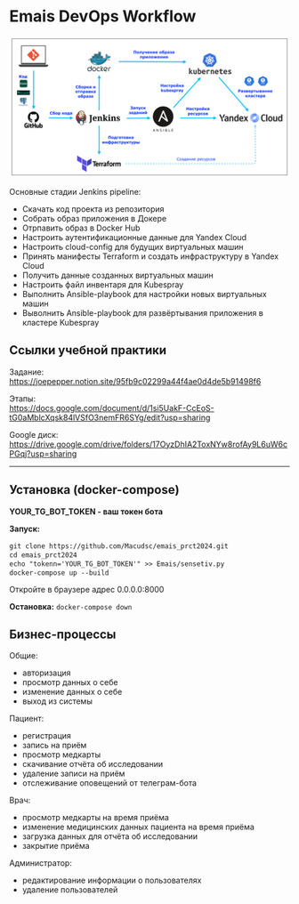# Emais DevOps Workflow

![Workflow](https://github.com/Macudsc/emais_prct2024/blob/dev/EmaisDevOpsWorkflow.png)

Основные стадии Jenkins pipeline:
- Скачать код проекта из репозитория
- Собрать образ приложения в Докере
- Отрпавить образ в Docker Hub
- Настроить аутентификационные данные для Yandex Cloud
- Настроить cloud-config для будущих виртуальных машин
- Принять манифесты Terraform и создать инфраструктуру в Yandex Cloud
- Получить данные созданных виртуальных машин
- Настроить файл инвентаря для Kubespray
- Выполнить Ansible-playbook для настройки новых виртуальных машин
- Выволнить Ansible-playbook для развёртывания приложения в кластере Kubespray

## Ссылки учебной практики

Задание:
https://joepepper.notion.site/95fb9c02299a44f4ae0d4de5b91498f6

Этапы:
<br>https://docs.google.com/document/d/1si5UakF-CcEoS-tG0aMblcXqsk84lVSfO3nemFR6SYg/edit?usp=sharing

Google диск:
<br>https://drive.google.com/drive/folders/17OyzDhIA2ToxNYw8rofAy9L6uW6cPGqj?usp=sharing

---

## Установка (docker-compose)

**YOUR_TG_BOT_TOKEN - ваш токен бота**


**Запуск:**

```
git clone https://github.com/Macudsc/emais_prct2024.git
cd emais_prct2024
echo "tokenn='YOUR_TG_BOT_TOKEN'" >> Emais/sensetiv.py
docker-compose up --build
```
Откройте в браузере адрес 0.0.0.0:8000

**Остановка:** `docker-compose down`

## Бизнес-процессы

Общие:
- авторизация
- просмотр данных о себе
- изменение данных о себе
- выход из системы

Пациент:
- регистрация
- запись на приём
- просмотр медкарты
- скачивание отчёта об исследовании
- удаление записи на приём
- отслеживание оповещений от телеграм-бота

Врач:
- просмотр медкарты на время приёма
- изменение медицинских данных пациента на время приёма
- загрузка данных для отчёта об исследовании
- закрытие приёма

Администратор:
- редактирование информации о пользователях
- удаление пользователей